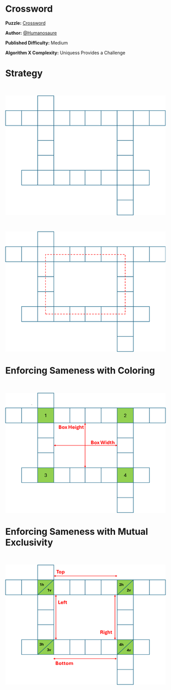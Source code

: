 # Crossword

__Puzzle:__ [Crossword](https://www.codingame.com/training/medium/crossword)

__Author:__ [@Humanosaure](https://www.codingame.com/profile/5bbc0f4b299d3bb28410b96df8a45b607624692)

__Published Difficulty:__ Medium

__Algorithm X Complexity:__ Uniquess Provides a Challenge

# Strategy

<BR><BR>
![Crossword](Crossword1.png)
<BR>


<BR><BR>
![Crossword - Box](Crossword2.png)
<BR>


# Enforcing Sameness with Coloring

<BR><BR>
![Crossword (Coloring)](Crossword3.png)
<BR>

# Enforcing Sameness with Mutual Exclusivity

<BR><BR>
![Crossword (Mutual Exclusivity](Crossword4.png)
<BR>

